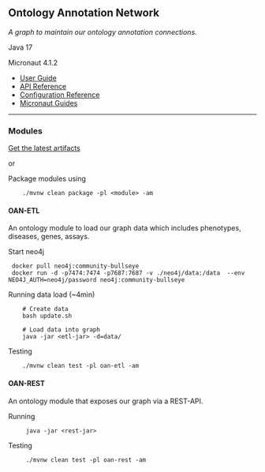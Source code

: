 ## Ontology Annotation Network

*A graph to maintain our ontology annotation connections.*

Java 17

Micronaut 4.1.2
- [User Guide](https://docs.micronaut.io/4.1.2/guide/index.html)
- [API Reference](https://docs.micronaut.io/4.1.2/api/index.html)
- [Configuration Reference](https://docs.micronaut.io/4.1.2/guide/configurationreference.html)
- [Micronaut Guides](https://guides.micronaut.io/index.html)
---

### Modules

[Get the latest artifacts](https://github.com/TheJacksonLaboratory/ontology-annotation-network/releases/latest)

or

Package modules using
```
    ./mvnw clean package -pl <module> -am
```

#### OAN-ETL
An ontology module to load our graph data which includes phenotypes, diseases, genes, assays.

Start neo4j
```
 docker pull neo4j:community-bullseye
 docker run -d -p7474:7474 -p7687:7687 -v ./neo4j/data:/data  --env NEO4J_AUTH=neo4j/password neo4j:community-bullseye
```

Running data load (~4min)
```
    # Create data
    bash update.sh
    
    # Load data into graph
    java -jar <etl-jar> -d=data/
```

Testing

```
    ./mvnw clean test -pl oan-etl -am
```

#### OAN-REST

An ontology module that exposes our graph via a REST-API.

Running

```
     java -jar <rest-jar>
```

Testing

```
     ./mvnw clean test -pl oan-rest -am
```
